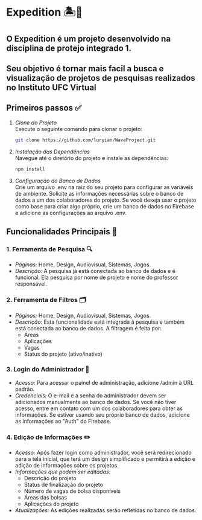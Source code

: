 # Expedition 🏝️🌊 

## O Expedition é um projeto desenvolvido na disciplina de protejo integrado 1. 
## Seu objetivo é tornar mais facil a busca e visualização de projetos de pesquisas realizados no Instituto UFC Virtual

## Primeiros passos ✅

1. *Clone do Projeto*  
   Execute o seguinte comando para clonar o projeto:
   ```bash
   git clone https://github.com/luryian/WaveProject.git
   

2. *Instalação das Dependências*  
   Navegue até o diretório do projeto e instale as dependências:
   ```bash
   npm install
   

3. *Configuração do Banco de Dados*  
   Crie um arquivo .env na raiz do seu projeto para configurar as variáveis de ambiente. Solicite as informações necessárias sobre o banco de dados a um dos colaboradores do projeto. Se você deseja usar o projeto como base para criar algo próprio, crie um banco de dados no Firebase e adicione as configurações ao arquivo .env.

## Funcionalidades Principais 🌟

### 1. Ferramenta de Pesquisa 🔍
- *Páginas:* Home, Design, Audiovisual, Sistemas, Jogos.
- *Descrição:* A pesquisa já está conectada ao banco de dados e é funcional. Ela pesquisa por nome de projeto e nome do professor responsável.

### 2. Ferramenta de Filtros 🗂️
- *Páginas:* Home, Design, Audiovisual, Sistemas, Jogos.
- *Descrição:* Esta funcionalidade está integrada à pesquisa e também está conectada ao banco de dados. A filtragem é feita por:
  - Áreas
  - Aplicações
  - Vagas
  - Status do projeto (ativo/inativo)

### 3. Login do Administrador 🔑
- *Acesso:* Para acessar o painel de administração, adicione /admin à URL padrão.
- *Credenciais:* O e-mail e a senha do administrador devem ser adicionados manualmente ao banco de dados. Se você não tiver acesso, entre em contato com um dos colaboradores para obter as informações. Se estiver usando seu próprio banco de dados, adicione as informações ao "Auth" do Firebase.

### 4. Edição de Informações ✏️
- *Acesso:* Após fazer login como administrador, você será redirecionado para a tela inicial, que terá um design simplificado e permitirá a edição e adição de informações sobre os projetos.
- *Informações que podem ser editadas:*
  - Descrição do projeto
  - Status de finalização do projeto
  - Número de vagas de bolsa disponíveis
  - Áreas das bolsas
  - Aplicações do projeto
- *Atualizações:* As edições realizadas serão refletidas no banco de dados.
